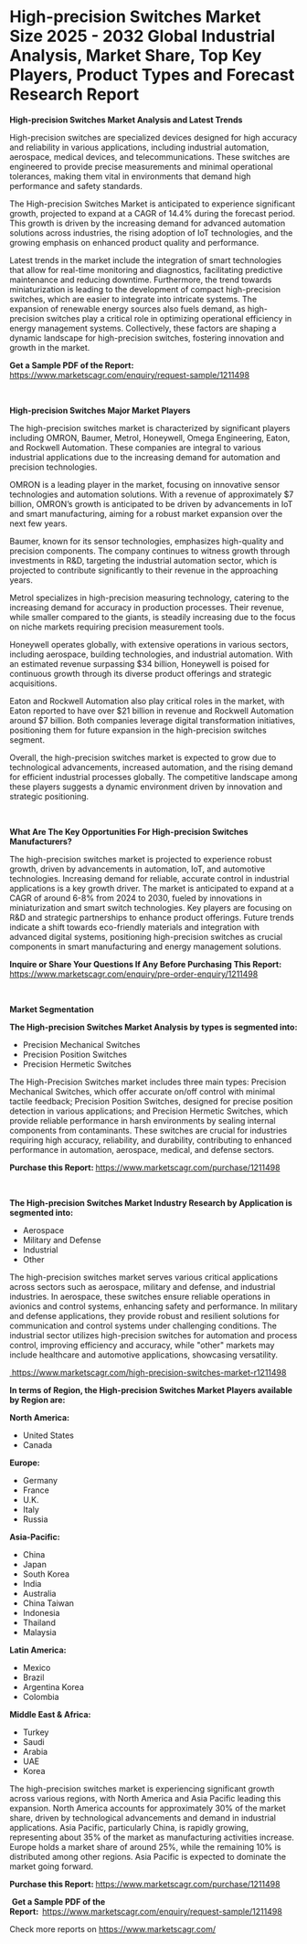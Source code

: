 <p><h1>High-precision Switches Market Size 2025 - 2032 Global Industrial Analysis, Market Share, Top Key Players, Product Types and Forecast Research Report</h1></p><p><strong>High-precision Switches Market Analysis and Latest Trends</strong></p>
<p><p>High-precision switches are specialized devices designed for high accuracy and reliability in various applications, including industrial automation, aerospace, medical devices, and telecommunications. These switches are engineered to provide precise measurements and minimal operational tolerances, making them vital in environments that demand high performance and safety standards.</p><p>The High-precision Switches Market is anticipated to experience significant growth, projected to expand at a CAGR of 14.4% during the forecast period. This growth is driven by the increasing demand for advanced automation solutions across industries, the rising adoption of IoT technologies, and the growing emphasis on enhanced product quality and performance.</p><p>Latest trends in the market include the integration of smart technologies that allow for real-time monitoring and diagnostics, facilitating predictive maintenance and reducing downtime. Furthermore, the trend towards miniaturization is leading to the development of compact high-precision switches, which are easier to integrate into intricate systems. The expansion of renewable energy sources also fuels demand, as high-precision switches play a critical role in optimizing operational efficiency in energy management systems. Collectively, these factors are shaping a dynamic landscape for high-precision switches, fostering innovation and growth in the market.</p></p>
<p><strong>Get a Sample PDF of the Report:&nbsp;</strong> <a href="https://www.marketscagr.com/enquiry/request-sample/1211498?utm_campaign=3101&utm_medium=2&utm_source=Github&utm_content=ia&utm_term=24032025&utm_id=high-precision-switches">https://www.marketscagr.com/enquiry/request-sample/1211498</a></p>
<p>&nbsp;</p>
<p><strong>High-precision Switches Major Market Players</strong></p>
<p><p>The high-precision switches market is characterized by significant players including OMRON, Baumer, Metrol, Honeywell, Omega Engineering, Eaton, and Rockwell Automation. These companies are integral to various industrial applications due to the increasing demand for automation and precision technologies.</p><p>OMRON is a leading player in the market, focusing on innovative sensor technologies and automation solutions. With a revenue of approximately $7 billion, OMRON’s growth is anticipated to be driven by advancements in IoT and smart manufacturing, aiming for a robust market expansion over the next few years.</p><p>Baumer, known for its sensor technologies, emphasizes high-quality and precision components. The company continues to witness growth through investments in R&D, targeting the industrial automation sector, which is projected to contribute significantly to their revenue in the approaching years.</p><p>Metrol specializes in high-precision measuring technology, catering to the increasing demand for accuracy in production processes. Their revenue, while smaller compared to the giants, is steadily increasing due to the focus on niche markets requiring precision measurement tools.</p><p>Honeywell operates globally, with extensive operations in various sectors, including aerospace, building technologies, and industrial automation. With an estimated revenue surpassing $34 billion, Honeywell is poised for continuous growth through its diverse product offerings and strategic acquisitions.</p><p>Eaton and Rockwell Automation also play critical roles in the market, with Eaton reported to have over $21 billion in revenue and Rockwell Automation around $7 billion. Both companies leverage digital transformation initiatives, positioning them for future expansion in the high-precision switches segment.</p><p>Overall, the high-precision switches market is expected to grow due to technological advancements, increased automation, and the rising demand for efficient industrial processes globally. The competitive landscape among these players suggests a dynamic environment driven by innovation and strategic positioning.</p></p>
<p>&nbsp;</p>
<p><strong>What Are The Key Opportunities For High-precision Switches Manufacturers?</strong></p>
<p><p>The high-precision switches market is projected to experience robust growth, driven by advancements in automation, IoT, and automotive technologies. Increasing demand for reliable, accurate control in industrial applications is a key growth driver. The market is anticipated to expand at a CAGR of around 6-8% from 2024 to 2030, fueled by innovations in miniaturization and smart switch technologies. Key players are focusing on R&D and strategic partnerships to enhance product offerings. Future trends indicate a shift towards eco-friendly materials and integration with advanced digital systems, positioning high-precision switches as crucial components in smart manufacturing and energy management solutions.</p></p>
<p><strong>Inquire or Share Your Questions If Any Before Purchasing This Report:</strong> <a href="https://www.marketscagr.com/enquiry/pre-order-enquiry/1211498?utm_campaign=3101&utm_medium=2&utm_source=Github&utm_content=ia&utm_term=24032025&utm_id=high-precision-switches">https://www.marketscagr.com/enquiry/pre-order-enquiry/1211498</a></p>
<p>&nbsp;</p>
<p><strong>Market Segmentation</strong></p>
<p><strong>The High-precision Switches Market Analysis by types is segmented into:</strong></p>
<p><ul><li>Precision Mechanical Switches</li><li>Precision Position Switches</li><li>Precision Hermetic Switches</li></ul></p>
<p><p>The High-Precision Switches market includes three main types: Precision Mechanical Switches, which offer accurate on/off control with minimal tactile feedback; Precision Position Switches, designed for precise position detection in various applications; and Precision Hermetic Switches, which provide reliable performance in harsh environments by sealing internal components from contaminants. These switches are crucial for industries requiring high accuracy, reliability, and durability, contributing to enhanced performance in automation, aerospace, medical, and defense sectors.</p></p>
<p><strong>Purchase this Report:&nbsp;</strong><a href="https://www.marketscagr.com/purchase/1211498?utm_campaign=3101&utm_medium=2&utm_source=Github&utm_content=ia&utm_term=24032025&utm_id=high-precision-switches">https://www.marketscagr.com/purchase/1211498</a></p>
<p>&nbsp;</p>
<p><strong>The High-precision Switches Market Industry Research by Application is segmented into:</strong></p>
<p><ul><li>Aerospace</li><li>Military and Defense</li><li>Industrial</li><li>Other</li></ul></p>
<p><p>The high-precision switches market serves various critical applications across sectors such as aerospace, military and defense, and industrial industries. In aerospace, these switches ensure reliable operations in avionics and control systems, enhancing safety and performance. In military and defense applications, they provide robust and resilient solutions for communication and control systems under challenging conditions. The industrial sector utilizes high-precision switches for automation and process control, improving efficiency and accuracy, while "other" markets may include healthcare and automotive applications, showcasing versatility.</p></p>
<p><a href="https://www.marketscagr.com/high-precision-switches-market-r1211498?utm_campaign=3101&utm_medium=2&utm_source=Github&utm_content=ia&utm_term=24032025&utm_id=high-precision-switches">&nbsp;https://www.marketscagr.com/high-precision-switches-market-r1211498</a></p>
<p><strong>In terms of Region, the High-precision Switches Market Players available by Region are:</strong></p>
<p>
    <p> <strong> North America: </strong>
        <ul>
            <li>United States</li>
            <li>Canada</li>
        </ul>
        </p> 
    <p> <strong> Europe: </strong>
        <ul>
            <li>Germany</li>
            <li>France</li>
            <li>U.K.</li>
            <li>Italy</li>
            <li>Russia</li>
        </ul>
        </p> 
    <p> <strong> Asia-Pacific: </strong>
        <ul>
            <li>China</li>
            <li>Japan</li>
            <li>South Korea</li>
            <li>India</li>
            <li>Australia</li>
            <li>China Taiwan</li>
            <li>Indonesia</li>
            <li>Thailand</li>
            <li>Malaysia</li>
        </ul>
        </p> 
    <p> <strong> Latin America: </strong>
        <ul>
            <li>Mexico</li>
            <li>Brazil</li>
            <li>Argentina Korea</li>
            <li>Colombia</li>
        </ul>
        </p> 
    <p> <strong> Middle East & Africa: </strong>
        <ul>
            <li>Turkey</li>
            <li>Saudi</li>
            <li>Arabia</li>
            <li>UAE</li>
            <li>Korea</li>
        </ul>
    </p>
    </p>
<p><p>The high-precision switches market is experiencing significant growth across various regions, with North America and Asia Pacific leading this expansion. North America accounts for approximately 30% of the market share, driven by technological advancements and demand in industrial applications. Asia Pacific, particularly China, is rapidly growing, representing about 35% of the market as manufacturing activities increase. Europe holds a market share of around 25%, while the remaining 10% is distributed among other regions. Asia Pacific is expected to dominate the market going forward.</p></p>
<p><strong>Purchase this Report: </strong><a href="https://www.marketscagr.com/purchase/1211498?utm_campaign=3101&utm_medium=2&utm_source=Github&utm_content=ia&utm_term=24032025&utm_id=high-precision-switches">https://www.marketscagr.com/purchase/1211498</a></p>
<p>&nbsp;<strong>Get a Sample PDF of the Report:&nbsp;&nbsp;</strong><a href="https://www.marketscagr.com/enquiry/request-sample/1211498?utm_campaign=3101&utm_medium=2&utm_source=Github&utm_content=ia&utm_term=24032025&utm_id=high-precision-switches">https://www.marketscagr.com/enquiry/request-sample/1211498</a></p>
<p><strong></strong></p>
<p>Check more reports on <a href="https://www.marketscagr.com/?utm_campaign=3101&utm_medium=2&utm_source=Github&utm_content=ia&utm_term=24032025&utm_id=high-precision-switches">https://www.marketscagr.com/</a></p>